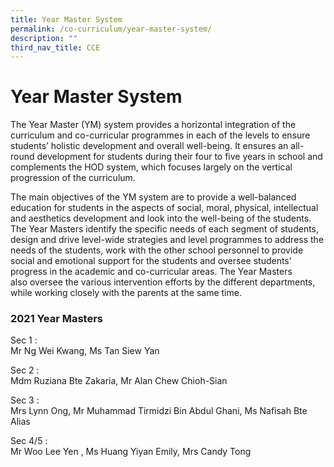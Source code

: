 ```yaml
---
title: Year Master System
permalink: /co-curriculum/year-master-system/
description: ""
third_nav_title: CCE
---
```

# **Year Master System**

The Year Master (YM) system provides a horizontal integration of the curriculum and co-curricular programmes in each of the levels to ensure students’ holistic development and overall well-being. It ensures an all-round development for students during their four to five years in school and complements the HOD system, which focuses largely on the vertical progression of the curriculum. 

The main objectives of the YM system are to provide a well-balanced education for students in the aspects of social, moral, physical, intellectual and aesthetics development and look into the well-being of the students. The Year Masters identify the specific needs of each segment of students, design and drive level-wide strategies and level programmes to address the needs of the students, work with the other school personnel to provide social and emotional support for the students and oversee students' progress in the academic and co-curricular areas. The Year Masters also oversee the various intervention efforts by the different departments, while working closely with the parents at the same time.



### 2021 Year Masters

Sec 1 :    
Mr Ng Wei Kwang, Ms Tan Siew Yan


Sec 2 :     
Mdm Ruziana Bte Zakaria, Mr Alan Chew Chioh-Sian  


Sec 3 :     
Mrs Lynn Ong, Mr Muhammad Tirmidzi Bin Abdul Ghani, Ms Nafisah Bte Alias  

  

Sec 4/5 :    
Mr Woo Lee Yen , Ms Huang Yiyan Emily, Mrs Candy Tong
